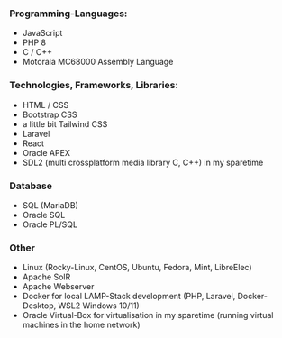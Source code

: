 ### Programming-Languages:

- JavaScript
- PHP 8
- C / C++
- Motorala MC68000 Assembly Language
  
### Technologies, Frameworks, Libraries:

- HTML / CSS
- Bootstrap CSS
- a little bit Tailwind CSS
- Laravel
- React
- Oracle APEX
- SDL2 (multi crossplatform media library C, C++) in my sparetime
  
### Database

- SQL (MariaDB)
- Oracle SQL
- Oracle PL/SQL

### Other

- Linux (Rocky-Linux, CentOS, Ubuntu, Fedora, Mint, LibreElec)
- Apache SolR
- Apache Webserver
- Docker for local LAMP-Stack development (PHP, Laravel, Docker-Desktop, WSL2 Windows 10/11)
- Oracle Virtual-Box for virtualisation in my sparetime (running virtual machines in the home network)
